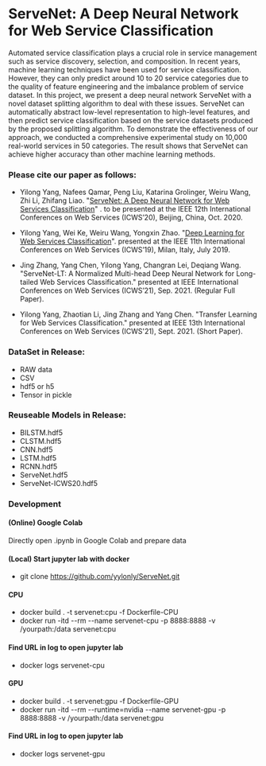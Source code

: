 
# ServeNet: A Deep Neural Network for Web Service Classification


Automated service classification plays a crucial role in service management such as service discovery, selection, and composition. In recent years, machine learning techniques have been used for service classification. However, they can only predict around 10 to 20 service categories due to the quality of feature engineering and the imbalance problem of service dataset. In this project, we present a deep neural network ServeNet with a novel dataset splitting algorithm to deal with these issues. ServeNet can automatically abstract low-level representation to high-level features, and then predict service classification based on the service datasets produced by the proposed splitting algorithm. To demonstrate the effectiveness of our approach, we conducted a comprehensive experimental study on 10,000 real-world services in 50 categories. The result shows that ServeNet can achieve higher accuracy than other machine learning methods.

### Please cite our paper as follows:



* Yilong Yang, Nafees Qamar, Peng Liu, Katarina Grolinger, Weiru Wang, Zhi Li, Zhifang Liao. "[ServeNet: A Deep Neural Network for Web Services Classification](http://arxiv.org/abs/1806.05437)" . to be presented at the IEEE 12th International Conferences on Web Services (ICWS’20), Beijing, China, Oct. 2020.

* Yilong Yang, Wei Ke, Weiru Wang, Yongxin Zhao. "[Deep Learning for Web Services Classification](https://doi.org/10.1109/ICWS.2019.00079)". presented at the IEEE 11th International Conferences on Web Services (ICWS’19), Milan, Italy, July 2019.

* Jing Zhang, Yang Chen, Yilong Yang, Changran Lei, Deqiang Wang. "ServeNet-LT: A Normalized Multi-head Deep Neural Network for Long-tailed Web Services Classification." presented at IEEE International Conferences on Web Services (ICWS’21), Sep. 2021. (Regular Full Paper).

* Yilong Yang, Zhaotian Li, Jing Zhang and Yang Chen. "Transfer Learning for Web Services Classification." presented at IEEE 13th International Conferences on Web Services (ICWS'21), Sept. 2021. (Short Paper).


### DataSet in Release:

* RAW data
* CSV
* hdf5 or h5
* Tensor in pickle


### Reuseable Models in Release:

* BILSTM.hdf5
* CLSTM.hdf5
* CNN.hdf5
* LSTM.hdf5
* RCNN.hdf5
* ServeNet.hdf5
* ServeNet-ICWS20.hdf5


### Development 

#### (Online) Google Colab

Directly open .ipynb in Google Colab and prepare data 

#### (Local) Start jupyter lab with docker

* git clone https://github.com/yylonly/ServeNet.git

#### CPU
* docker build . -t servenet:cpu -f Dockerfile-CPU
* docker run -itd --rm --name servenet-cpu -p 8888:8888 -v /yourpath:/data servenet:cpu
#### Find URL in log to open jupyter lab
* docker logs servenet-cpu 


#### GPU
* docker build . -t servenet:gpu -f Dockerfile-GPU
* docker run -itd --rm --runtime=nvidia --name servenet-gpu -p 8888:8888 -v /yourpath:/data servenet:gpu

#### Find URL in log to open jupyter lab
* docker logs servenet-gpu 

